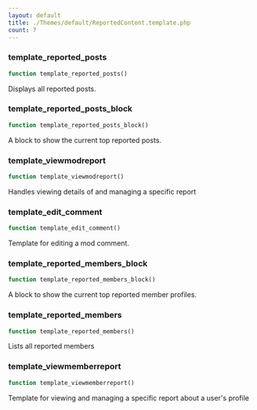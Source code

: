 ```yaml
---
layout: default
title: ./Themes/default/ReportedContent.template.php
count: 7
---
```


### template_reported_posts

```php
function template_reported_posts()
```
Displays all reported posts.



### template_reported_posts_block

```php
function template_reported_posts_block()
```
A block to show the current top reported posts.



### template_viewmodreport

```php
function template_viewmodreport()
```
Handles viewing details of and managing a specific report



### template_edit_comment

```php
function template_edit_comment()
```
Template for editing a mod comment.



### template_reported_members_block

```php
function template_reported_members_block()
```
A block to show the current top reported member profiles.



### template_reported_members

```php
function template_reported_members()
```
Lists all reported members



### template_viewmemberreport

```php
function template_viewmemberreport()
```
Template for viewing and managing a specific report about a user's profile



